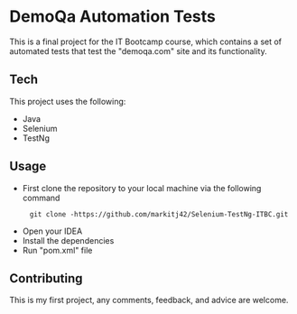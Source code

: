 # DemoQa Automation Tests 

This is a final project for the IT Bootcamp course, which contains a set of automated tests that test the "demoqa.com" site and its functionality.

## Tech
This project uses the following:
- Java 
- Selenium
- TestNg

## Usage

- First clone the repository to your local machine via the following command
```ssh
     git clone -https://github.com/markitj42/Selenium-TestNg-ITBC.git
```
- Open your IDEA
- Install the dependencies
- Run "pom.xml" file



## Contributing
This is my first project, any comments, feedback, and advice are welcome. 
